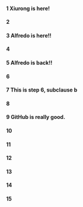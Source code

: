 #### 1 Xiurong is here!
#### 2
#### 3 Alfredo is here!!
#### 4
#### 5 Alfredo is back!!
#### 6
#### 7 This is step 6, subclause b
#### 8
#### 9 GitHub is really good.
#### 10
#### 11
#### 12
#### 13
#### 14
#### 15